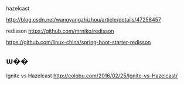 


hazelcast

http://blog.csdn.net/wangyangzhizhou/article/details/47258457


redisson
https://github.com/mrniko/redisson

https://github.com/linux-china/spring-boot-starter-redisson

## ѡ��

Ignite vs Hazelcast
http://colobu.com/2016/02/25/Ignite-vs-Hazelcast/